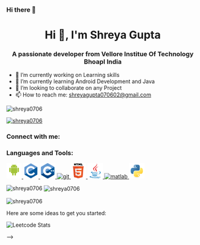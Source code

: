 ### Hi there 👋
<h1 align="center">Hi 👋, I'm Shreya Gupta</h1>
<h3 align="center">A passionate developer from Vellore Institue Of Technology Bhoapl India</h3>

- 🔭 I’m currently working on Learning skills
- 🌱 I’m currently learning Android Development and Java
- 👯 I’m looking to collaborate on any Project
- 📫 How to reach me: shreyagupta070602@gmail.com

<p align="left"> <img src="https://komarev.com/ghpvc/?username=shreya0706&label=Profile%20views&color=0e75b6&style=flat" alt="shreya0706" /> </p>

<p align="left"> <a href="https://github.com/ryo-ma/github-profile-trophy"><img src="https://github-profile-trophy.vercel.app/?username=shreya0706" alt="shreya0706" /></a> </p>

<h3 align="left">Connect with me:</h3>
<p align="left">
</p>

<h3 align="left">Languages and Tools:</h3>
<p align="left"> <a href="https://developer.android.com" target="_blank" rel="noreferrer"> <img src="https://raw.githubusercontent.com/devicons/devicon/master/icons/android/android-original-wordmark.svg" alt="android" width="40" height="40"/> </a> <a href="https://www.cprogramming.com/" target="_blank" rel="noreferrer"> <img src="https://raw.githubusercontent.com/devicons/devicon/master/icons/c/c-original.svg" alt="c" width="40" height="40"/> </a> <a href="https://www.w3schools.com/cpp/" target="_blank" rel="noreferrer"> <img src="https://raw.githubusercontent.com/devicons/devicon/master/icons/cplusplus/cplusplus-original.svg" alt="cplusplus" width="40" height="40"/> </a> <a href="https://git-scm.com/" target="_blank" rel="noreferrer"> <img src="https://www.vectorlogo.zone/logos/git-scm/git-scm-icon.svg" alt="git" width="40" height="40"/> </a> <a href="https://www.w3.org/html/" target="_blank" rel="noreferrer"> <img src="https://raw.githubusercontent.com/devicons/devicon/master/icons/html5/html5-original-wordmark.svg" alt="html5" width="40" height="40"/> </a> <a href="https://www.java.com" target="_blank" rel="noreferrer"> <img src="https://raw.githubusercontent.com/devicons/devicon/master/icons/java/java-original.svg" alt="java" width="40" height="40"/> </a> <a href="https://www.mathworks.com/" target="_blank" rel="noreferrer"> <img src="https://upload.wikimedia.org/wikipedia/commons/2/21/Matlab_Logo.png" alt="matlab" width="40" height="40"/> </a> <a href="https://www.python.org" target="_blank" rel="noreferrer"> <img src="https://raw.githubusercontent.com/devicons/devicon/master/icons/python/python-original.svg" alt="python" width="40" height="40"/> </a> </p>

<p><img align="left" src="https://github-readme-stats.vercel.app/api/top-langs?username=shreya0706&show_icons=true&locale=en&layout=compact" alt="shreya0706" /></p>

<p>&nbsp;<img align="center" src="https://github-readme-stats.vercel.app/api?username=shreya0706&show_icons=true&locale=en" alt="shreya0706" /></p>

<p><img align="center" src="https://github-readme-streak-stats.herokuapp.com/?user=shreya0706&" alt="shreya0706" /></p>
Here are some ideas to get you started:

![Leetcode Stats](https://leetcard.jacoblin.cool/shreyagupta070602?ext=heatmap)

-->
